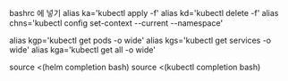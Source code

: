
bashrc 에 넣기
alias ka='kubectl apply -f'
alias kd='kubectl delete -f'
alias chns='kubectl config set-context --current --namespace'

alias kgp='kubectl get pods -o wide'
alias kgs='kubectl get services -o wide'
alias kga='kubectl get all -o wide'

source <(helm completion bash)
source <(kubectl completion bash)